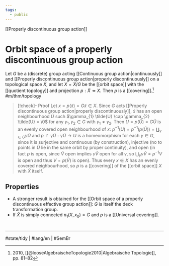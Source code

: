 ```yaml
---
tags:
  - public
---
```

[[Properly discontinuous group action]]
# Orbit space of a properly discontinuous group action

Let $G$ be a (discrete) group acting [[Continuous group action|continuously]] and [[Properly discontinuous group action|properly discontinuously]] on a topological space $\tilde{X}$,
and let $X = \tilde{X} / G$ be the [[orbit space]] with the [[quotient topology]] and projection $p : \tilde{X} \twoheadrightarrow X$.
Then $p$ is a [[covering]].[^loose] #m/thm/topology 

> [!check]- Proof
> Let $x = p(\tilde{x}) = G \tilde{x} \in X$.
> Since $G$ acts [[Properly discontinuous group action|properly discontinuously]],
> $\tilde{x}$ has an open neighbourhood $\tilde{U}$ such $\gamma_{1} \tilde{U} \cap \gamma_{2} \tilde{U} = \0$ for any $\gamma_{1},\gamma_{2} \in G$ with $\gamma_{1} \neq \gamma_{2}$.
> Then $U = p(\tilde{U}) = G \tilde{U}$ is an evenly covered open neighbourhood of $x$: $p^{-1}(U) = p^{-1}(p(\tilde{U})) = \amalg_{\gamma  \in G} \gamma \tilde{U}$ 
> and $p \restriction \gamma \tilde{U} : \gamma \tilde{U} \to U$ is a homeomorphism for each $\gamma \in G$,
> since it is surjective and continuous (by construction),
> injective (no to points in $\tilde{U}$ lie in the same orbit by proper continuity),
> and open (in fact $p$ is open, since $\tilde{V}$ open implies $\gamma \tilde{V}$ open for all $\gamma$, so $\bigcup_{\gamma} \gamma\tilde{V} = p^{-1} V$ is open and thus $V = p(\tilde{V})$ is open).
> Thus every $x \in X$ has an evenly covered neighbourhood, so $p$ is a [[covering]] of the [[orbit space]] $X$ with $\tilde{X}$ itself.
> <span class="QED"/>

[^loose]: 2010, [[@looseAlgebraischeTopologie2010|Algebraische Topologie]], pp. 81–82

## Properties

- A stronger result is obtained for the [[Orbit space of a properly discontinuous effective group action]]: $G$ is itself the deck transformation group.
- If $\tilde{X}$ is simply connected $\pi_{1}(X,x_{0}) = G$ and $p$ is a [[Universal covering]].

#
---
#state/tidy | #lang/en | #SemBr
